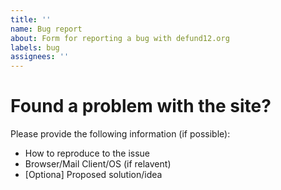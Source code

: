 ```yaml
---
title: ''
name: Bug report
about: Form for reporting a bug with defund12.org
labels: bug
assignees: ''
---
```


# Found a problem with the site?

Please provide the following information (if possible):
* How to reproduce to the issue
* Browser/Mail Client/OS (if relavent)
* [Optiona] Proposed solution/idea
